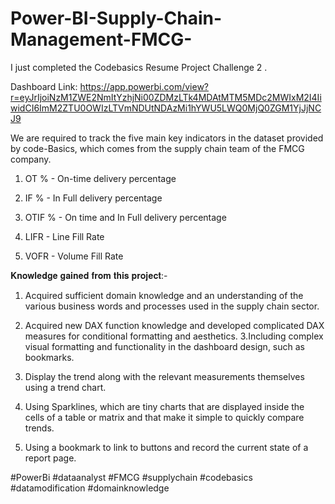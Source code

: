 # Power-BI-Supply-Chain-Management-FMCG-

I just completed the Codebasics Resume Project Challenge 2 .

Dashboard Link: https://app.powerbi.com/view?r=eyJrIjoiNzM1ZWE2NmItYzhjNi00ZDMzLTk4MDAtMTM5MDc2MWIxM2I4IiwidCI6ImM2ZTU0OWIzLTVmNDUtNDAzMi1hYWU5LWQ0MjQ0ZGM1YjJjNCJ9

We are required to track the five main key indicators in the dataset provided by code-Basics, which comes from the supply chain team of the FMCG company.

1. OT % - On-time delivery percentage

2. IF % - In Full delivery percentage

3. OTIF % - On time and In Full delivery percentage

4. LIFR - Line Fill Rate

5. VOFR - Volume Fill Rate


𝐊𝐧𝐨𝐰𝐥𝐞𝐝𝐠𝐞 𝐠𝐚𝐢𝐧𝐞𝐝 𝐟𝐫𝐨𝐦 𝐭𝐡𝐢𝐬 𝐩𝐫𝐨𝐣𝐞𝐜𝐭:-

1. Acquired sufficient domain knowledge and an understanding of the various business words and processes used in the supply chain sector.

2. Acquired new DAX function knowledge and developed complicated DAX measures for conditional formatting and aesthetics. 3.Including complex visual formatting and functionality in the dashboard design, such as bookmarks.

4. Display the trend along with the relevant measurements themselves using a trend chart.

5. Using Sparklines, which are tiny charts that are displayed inside the cells of a table or matrix and that make it simple to quickly compare trends.

6. Using a bookmark to link to buttons and record the current state of a report page.



#PowerBi #dataanalyst #FMCG #supplychain #codebasics #datamodification #domainknowledge
